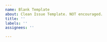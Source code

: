 ```yaml
---
name: Blank Template
about: Clean Issue Template. NOT encouraged.
title: ''
labels: ''
assignees: ''

---
```



